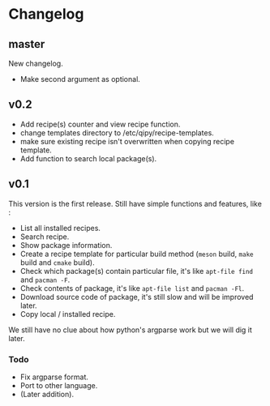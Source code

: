 # Changelog

## master

New changelog.
- Make second argument as optional.

## v0.2

- Add recipe(s) counter and view recipe function. 
- change templates directory to /etc/qipy/recipe-templates.
- make sure existing recipe isn't overwritten when copying recipe template. 
- Add function to search local package(s).

## v0.1

This version is the first release. Still have simple functions and features, like :

- List all installed recipes.
- Search recipe.
- Show package information.
- Create a recipe template for particular build method (`meson` build, `make` build and `cmake` build).
- Check which package(s) contain particular file, it's like `apt-file find` and `pacman -F`.
- Check contents of package, it's like `apt-file list` and `pacman -Fl`.
- Download source code of package, it's still slow and will be improved later.
- Copy local / installed recipe.

We still have no clue about how python's argparse work but we will dig it later.


### Todo

- Fix argparse format.
- Port to other language.
- (Later addition).
